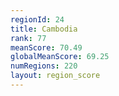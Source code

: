 ```yaml
---
regionId: 24
title: Cambodia
rank: 77
meanScore: 70.49
globalMeanScore: 69.25
numRegions: 220
layout: region_score
---
```

